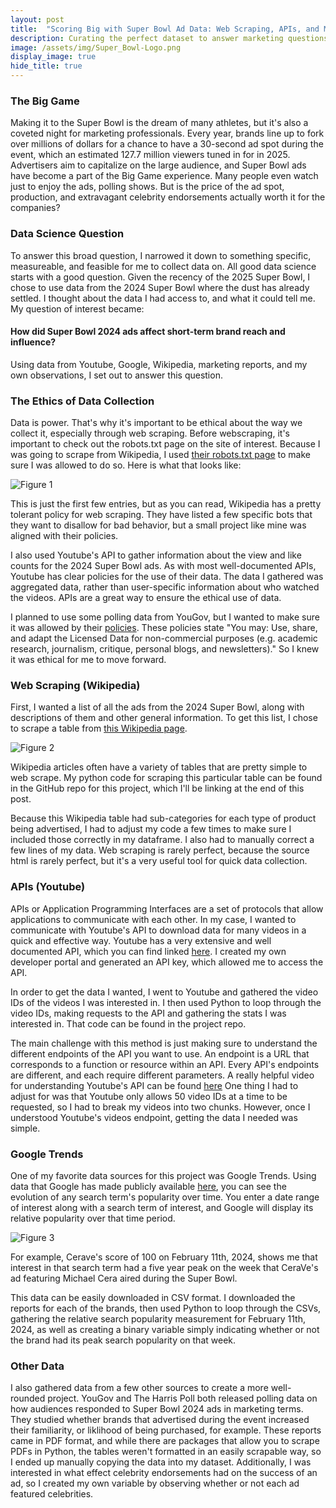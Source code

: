 ```yaml
---
layout: post
title:  "Scoring Big with Super Bowl Ad Data: Web Scraping, APIs, and More!"
description: Curating the perfect dataset to answer marketing questions doesn't have to be complicated. In this post, I'll let you in on the techniques I used to create my Super Bowl Ad dataset.
image: /assets/img/Super_Bowl-Logo.png
display_image: true
hide_title: true
---
```

### The Big Game

Making it to the Super Bowl is the dream of many athletes, but it's also a coveted night for marketing professionals. Every year, brands line up to fork over millions of dollars for a chance to have a 30-second ad spot during the event, which an estimated 127.7 million viewers tuned in for in 2025. Advertisers aim to capitalize on the large audience, and Super Bowl ads have become a part of the Big Game experience. Many people even watch just to enjoy the ads, polling shows. But is the price of the ad spot, production, and extravagant celebrity endorsements actually worth it for the companies?

### Data Science Question

To answer this broad question, I narrowed it down to something specific, measureable, and feasible for me to collect data on. All good data science starts with a good question. Given the recency of the 2025 Super Bowl, I chose to use data from the 2024 Super Bowl where the dust has already settled. I thought about the data I had access to, and what it could tell me. My question of interest became:

#### How did Super Bowl 2024 ads affect short-term brand reach and influence?

Using data from Youtube, Google, Wikipedia, marketing reports, and my own observations, I set out to answer this question.

### The Ethics of Data Collection

Data is power. That's why it's important to be ethical about the way we collect it, especially through web scraping. Before webscraping, it's important to check out the robots.txt page on the site of interest. Because I was going to scrape from Wikipedia, I used [their robots.txt page](https://en.wikipedia.org/robots.txt) to make sure I was allowed to do so. Here is what that looks like:

![Figure 1](https://sofiadscribner.github.io/insights-unlocked-blog/assets/img/robots.png)

This is just the first few entries, but as you can read, Wikipedia has a pretty tolerant policy for web scraping. They have listed a few specific bots that they want to disallow for bad behavior, but a small project like mine was aligned with their policies.

I also used Youtube's API to gather information about the view and like counts for the 2024 Super Bowl ads. As with most well-documented APIs, Youtube has clear policies for the use of their data. The data I gathered was aggregated data, rather than user-specific information about who watched the videos. APIs are a great way to ensure the ethical use of data.

I planned to use some polling data from YouGov, but I wanted to make sure it was allowed by their [policies](https://business.yougov.com/public-data-license). These policies state "You may: Use, share, and adapt the Licensed Data for non-commercial purposes (e.g. academic research, journalism, critique, personal blogs, and newsletters)." So I knew it was ethical for me to move forward.

### Web Scraping (Wikipedia)

First, I wanted a list of all the ads from the 2024 Super Bowl, along with descriptions of them and other general information. To get this list, I chose to scrape a table from [this Wikipedia page](https://en.wikipedia.org/wiki/List_of_Super_Bowl_commercials). 

![Figure 2](https://sofiadscribner.github.io/insights-unlocked-blog/assets/img/wikipedia.png)

Wikipedia articles often have a variety of tables that are pretty simple to web scrape. My python code for scraping this particular table can be found in the GitHub repo for this project, which I'll be linking at the end of this post. 

Because this Wikipedia table had sub-categories for each type of product being advertised, I had to adjust my code a few times to make sure I included those correctly in my dataframe. I also had to manually correct a few lines of my data. Web scraping is rarely perfect, because the source html is rarely perfect, but it's a very useful tool for quick data collection.

### APIs (Youtube)

APIs or Application Programming Interfaces are a set of protocols that allow applications to communicate with each other. In my case, I wanted to communicate with Youtube's API to download data for many videos in a quick and effective way. Youtube has a very extensive and well documented API, which you can find linked [here](https://developers.google.com/youtube/v3/docs/). I created my own developer portal and generated an API key, which allowed me to access the API.

In order to get the data I wanted, I went to Youtube and gathered the video IDs of the videos I was interested in. I then used Python to loop through the video IDs, making requests to the API and gathering the stats I was interested in. That code can be found in the project repo.

The main challenge with this method is just making sure to understand the different endpoints of the API you want to use. An endpoint is a URL that corresponds to a function or resource within an API. Every API's endpoints are different, and each require different parameters. A really helpful video for understanding Youtube's API can be found [here](https://youtu.be/D56_Cx36oGY?si=em14cpnwbhVNsQjj) One thing I had to adjust for was that Youtube only allows 50 video IDs at a time to be requested, so I had to break my videos into two chunks. However, once I understood Youtube's videos endpoint, getting the data I needed was simple.

### Google Trends

One of my favorite data sources for this project was Google Trends. Using data that Google has made publicly available [here](https://trends.google.com/trends/), you can see the evolution of any search term's popularity over time. You enter a date range of interest along with a search term of interest, and Google will display its relative popularity over that time period.

![Figure 3](https://sofiadscribner.github.io/insights-unlocked-blog/assets/img/google.png)

 For example, Cerave's score of 100 on February 11th, 2024, shows me that interest in that search term had a five year peak on the week that CeraVe's ad featuring Michael Cera aired during the Super Bowl.

 This data can be easily downloaded in CSV format. I downloaded the reports for each of the brands, then used Python to loop through the CSVs, gathering the relative search popularity measurement for February 11th, 2024, as well as creating a binary variable simply indicating whether or not the brand had its peak search popularity on that week.

 ### Other Data

 I also gathered data from a few other sources to create a more well-rounded project. YouGov and The Harris Poll both released polling data on how audiences responded to Super Bowl 2024 ads in marketing terms. They studied whether brands that advertised during the event increased their familiarity, or liklihood of being purchased, for example. These reports came in PDF format, and while there are packages that allow you to scrape PDFs in Python, the tables weren't formatted in an easily scrapable way, so I ended up manually copying the data into my dataset. Additionally, I was interested in what effect celebrity endorsements had on the success of an ad, so I created my own variable by observing whether or not each ad featured celebrities.